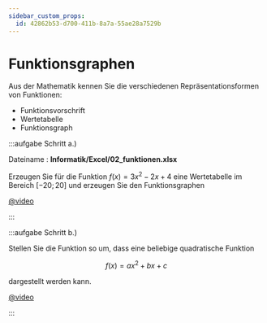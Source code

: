 ```yaml
---
sidebar_custom_props:
  id: 42862b53-d700-411b-8a7a-55ae28a7529b
---
```

# Funktionsgraphen

Aus der Mathematik kennen Sie die verschiedenen Repräsentationsformen von Funktionen:
- Funktionsvorschrift
- Wertetabelle
- Funktionsgraph


:::aufgabe Schritt a.)
<Answer type="state" webKey="9021e60e-065e-499f-ac8a-776f7db84024" />

Dateiname
: __Informatik/Excel/02_funktionen.xlsx__

Erzeugen Sie für die Funktion $f(x)=3x^2-2x+4$ eine Wertetabelle im Bereich $[-20; 20]$ und erzeugen Sie den Funktionsgraphen

[@video](images/02a-quadratische-funktion.mp4)

:::

:::aufgabe Schritt b.)
<Answer type="state" webKey="033bf59a-b02e-41f6-95b7-79f0ea3ef255" />

Stellen Sie die Funktion so um, dass eine beliebige quadratische Funktion

$$
f(x)=ax^2+bx+c
$$

dargestellt werden kann.

[@video](images/02b-allgemeine-quadratische-funktion.mp4)

:::
